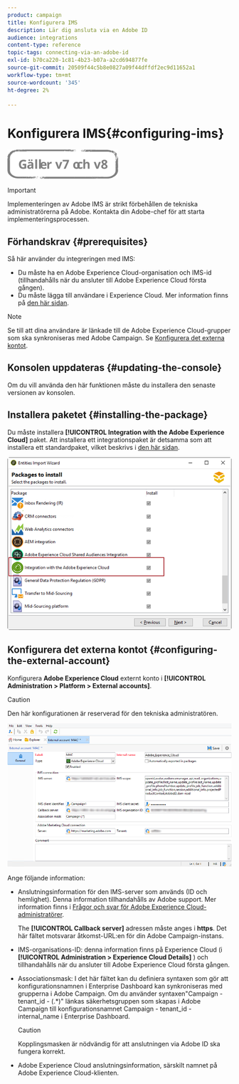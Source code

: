 ```yaml
---
product: campaign
title: Konfigurera IMS
description: Lär dig ansluta via en Adobe ID
audience: integrations
content-type: reference
topic-tags: connecting-via-an-adobe-id
exl-id: b70ca220-1c81-4b23-b07a-a2cd694877fe
source-git-commit: 20509f44c5b8e0827a09f44dffdf2ec9d11652a1
workflow-type: tm+mt
source-wordcount: '345'
ht-degree: 2%

---
```


# Konfigurera IMS{#configuring-ims}

![](../../assets/common.svg)

>[!IMPORTANT]
>
>Implementeringen av Adobe IMS är strikt förbehållen de tekniska administratörerna på Adobe. Kontakta din Adobe-chef för att starta implementeringsprocessen.

## Förhandskrav {#prerequisites}

Så här använder du integreringen med IMS:

* Du måste ha en Adobe Experience Cloud-organisation och IMS-id (tillhandahålls när du ansluter till Adobe Experience Cloud första gången).
* Du måste lägga till användare i Experience Cloud. Mer information finns på [den här sidan](https://experienceleague.adobe.com/docs/core-services/interface/manage-users-and-products/admin-getting-started.html).

>[!NOTE]
>
>Se till att dina användare är länkade till de Adobe Experience Cloud-grupper som ska synkroniseras med Adobe Campaign. Se [Konfigurera det externa kontot](#configuring-the-external-account).

## Konsolen uppdateras {#updating-the-console}

Om du vill använda den här funktionen måste du installera den senaste versionen av konsolen.

## Installera paketet {#installing-the-package}

Du måste installera **[!UICONTROL Integration with the Adobe Experience Cloud]** paket. Att installera ett integrationspaket är detsamma som att installera ett standardpaket, vilket beskrivs i [den här sidan](../../installation/using/installing-campaign-standard-packages.md).

![](assets/ims_6.png)

## Konfigurera det externa kontot {#configuring-the-external-account}

Konfigurera **Adobe Experience Cloud** externt konto i **[!UICONTROL Administration > Platform > External accounts]**.

>[!CAUTION]
>
>Den här konfigurationen är reserverad för den tekniska administratören.

![](assets/ims_5.png)

Ange följande information:

* Anslutningsinformation för den IMS-server som används (ID och hemlighet). Denna information tillhandahålls av Adobe support. Mer information finns i [Frågor och svar för Adobe Experience Cloud-administratörer](https://experienceleague.adobe.com/docs/core-services/interface/manage-users-and-products/faq.html).

   The **[!UICONTROL Callback server]** adressen måste anges i **https**. Det här fältet motsvarar åtkomst-URL:en för din Adobe Campaign-instans.

* IMS-organisations-ID: denna information finns på Experience Cloud (i **[!UICONTROL Administration > Experience Cloud Details]** ) och tillhandahålls när du ansluter till Adobe Experience Cloud första gången.
* Associationsmask: I det här fältet kan du definiera syntaxen som gör att konfigurationsnamnen i Enterprise Dashboard kan synkroniseras med grupperna i Adobe Campaign. Om du använder syntaxen&quot;Campaign - tenant_id - (.*)&quot; länkas säkerhetsgruppen som skapas i Adobe Campaign till konfigurationsnamnet Campaign - tenant_id - internal_name i Enterprise Dashboard.

   >[!CAUTION]
   >
   >Kopplingsmasken är nödvändig för att anslutningen via Adobe ID ska fungera korrekt.

* Adobe Experience Cloud anslutningsinformation, särskilt namnet på Adobe Experience Cloud-klienten.
